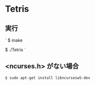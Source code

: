 # Tetris

## 実行
`
$ make

$ ./Tetris
`
## <ncurses.h> がない場合
`$ sudo apt-get install libncursesw5-dev`